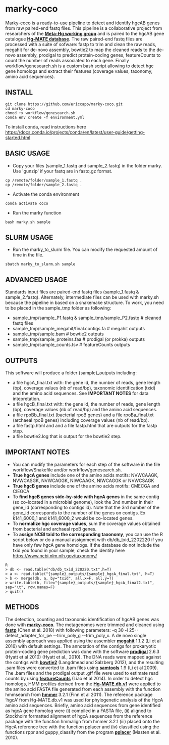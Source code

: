 # marky-coco
Marky-coco is a ready-to-use pipeline to detect and identify hgcAB genes from raw paired-end fastq files. This pipeline is a collaborative project from researchers of the <a href="https://ercapo.wixsite.com/meta-hg" target="_blank"><b>Meta-Hg working group</b></a> and is paired to the hgcAB gene catalogue <a href="https://smithsonian.figshare.com/articles/dataset/Hg-MATE-Db_v1_01142021/13105370/1?file=26193689" target="_blank"><b>Hg-MATE database</b></a>. The raw paired-end fastq files are processed with a suite of sofware: fastp to trim and clean the raw reads, megahit for de-novo assembly, bowtie2 to map the cleaned reads to the de-novo assembly, prodigal to predict protein-coding genes, featureCounts to count the number of reads associated to each gene. Finally workflow/genesearch.sh is a    custom bash script allowing to detect hgc gene homologs and extract their features (coverage values, taxonomy, amino acid sequences).  



## INSTALL

```
git clone https://github.com/ericcapo/marky-coco.git
cd marky-coco
chmod +x workflow/genesearch.sh
conda env create -f environment.yml
```
To install conda, read instructions here https://docs.conda.io/projects/conda/en/latest/user-guide/getting-started.html


## BASIC USAGE
* Copy your files (sample_1.fastq and sample_2.fastq) in the folder marky. Use 'gunzip' if your fastq are in fastq.gz format.
```
cp /remote/folder/sample_1.fastq .
cp /remote/folder/sample_2.fastq .
```
* Activate the conda environment
```
conda activate coco
```
* Run the marky function
```
bash marky.sh sample
```

## SLURM USAGE
* Run the marky_to_slurm file. You can modify the requested amount of time in the file.
```
sbatch marky_to_slurm.sh sample
```


## ADVANCED USAGE
Standards input files are paired-end fastq files (sample_1.fastq & sample_2.fastq). Alternately, intermediate files can be used with marky.sh because the pipeline in based on a snakemake structure. To work, you need to be placed in the sample_tmp folder as following:
* sample_tmp/sample_P1.fastq & sample_tmp/sample_P2.fastq # cleaned fastq files
* sample_tmp/sample_megahit/final.contigs.fa # megahit outputs
* sample_tmp/sample.bam # bowtie2 outputs
* sample_tmp/sample_proteins.faa # prodigal (or prokka) outputs
* sample_tmp/sample_counts.tsv # featureCounts outputs


## OUTPUTS
This software will produce a folder {sample}_outputs including:
* a file hgcA_final.txt with: the gene id, the number of reads, gene length (bp), coverage values (nb of read/bp), taxonomic identification (txid) and the amino acid sequences. See <b>IMPORTANT NOTES</b> for data intepretation.
* a file hgcB_final.txt with: the gene id, the number of reads, gene length (bp), coverage values (nb of read/bp) and the amino acid sequences. 
* a file rpoBb_final.txt (bacterial rpoB genes) and a file rpoBa_final.txt (archaeal rpoB genes) including coverage values (nb of read/bp).
* a file fastp.html and and a file fastp.html that are outputs for the fastp step.
* a file bowtie2.log that is output for the bowtie2 step.


## IMPORTANT NOTES
* You can modify the parameters for each step of the software in the file workflow/Snakefile and/or workflow/genesearch.sh.
* <b>True hgcA genes</b> include one of the amino acids motifs: NVWCAAGK, NVWCASGK, NVWCAGGK, NIWCAAGK, NIWCAGGK or NVWCSAGK
* <b>True hgcB genes</b> include one of the amino acids motifs: CMECGA and CIEGCA
* To <b>find hgcB genes side-by-side with hgcA genes</b> in the same contig (so co-located in a microbial genome), look the 3nd number in their gene_id (corresponding to contigs id). Note that the 3rd number of the gene_id corresponds to the number of the genes on contigs. Ex k141_6000_1 and k141_6000_2 would be co-located genes.
* To <b>normalize hgc coverage values</b>, sum the coverage values obtained from bacterial and archaeal rpoB genes.
* To <b>assign NCBI txid to the corresponding taxonomy</b>, you can use the R script below  or do a manual assignment with db/db_txid_2202220  if you have only few  hgcA gene homologs. If the database do not include the txid you found in your sample, check the identity here https://www.ncbi.nlm.nih.gov/taxonomy/
```
R
> db <- read.table("db/db_txid_220220.txt",h=T)
> a <- read.table("{sample}_outputs/{sample}_hgcA_final.txt", h=T)
> b <- merge(db, a, by="txid", all.x=F, all.y=T)
> write.table(b, file="{sample}_outputs/{sample}_hgcA_final2.txt", sep="\t", row.names=F)
> quit()
```


## METHODS
<div class="intro">
<p> The detection, counting and taxonomic identification of hgcAB genes was done with <a href="https://academic.oup.com/bioinformatics/article/34/17/i884/5093234" target="_blank"><b>marky-coco</b></a>. The metagenomes were trimmed and cleaned using <a href="https://academic.oup.com/bioinformatics/article/34/17/i884/5093234" target="_blank"><b>fastp</b></a> (Chen et al. 2018) with following parameters: -q 30 -l 25--detect_adapter_for_pe --trim_poly_g --trim_poly_x. A de novo single assembly approach was applied using the assembler <a href="https://github.com/voutcn/megahit" target="_blank"><b>megahit</b></a> 1.1.2 (Li et al 2016) with default settings. The annotation of the contigs for prokaryotic protein-coding gene prediction was done with the software <a href="https://github.com/hyattpd/Prodigal" target="_blank"><b>prodigal</b></a> 2.6.3 (Hyatt et al 2010) (Hyatt et al., 2010). The DNA reads were mapped against the contigs with <a href="http://bowtie-bio.sourceforge.net/bowtie2/manual.shtml" target="_blank"><b>bowtie2</b></a> (Langdmead and Salzberg 2012), and the resulting .sam files were converted to .bam files using <a href="http://www.htslib.org/" target="_blank"><b>samtools</b></a> 1.9 (Li et al 2009). The .bam files and the prodigal output .gff file were used to estimate read counts by using <a href="https://rnnh.github.io/bioinfo-notebook/docs/featureCounts.html" target="_blank"><b>featureCounts</b></a>  (Liao et al 2014). In order to detect hgc homologs, HMM profiles derived from the <a href="https://smithsonian.figshare.com/articles/dataset/Hg-MATE-Db_v1_01142021/13105370/1?file=26193689" target="_blank"><b>Hg-MATE.db.v1</b></a> were applied to the amino acid FASTA file generated from each assembly with the function hmmsearch from <a href="http://hmmer.org/" target="_blank"><b>hmmer</b></a> 3.2.1 (Finn et al 2011). The reference package ‘hgcA’ from Hg-MATE.db.v1 was used for phylogenetic analysis of the HgcA amino acid sequences. Briefly, amino acid sequences from gene identified as hgcA gene homolog were (i) compiled in a FASTA file, (ii) aligned to Stockholm formatted alignment of hgcA sequences from the reference package with the function hmmalign from hmmer 3.2.1 (iii) placed onto the HgcA reference tree with the function pplacer and (iv) classified using the functions rppr and guppy_classify from the program <a href="https://matsen.fhcrc.org/pplacer/" target="_blank"><b>pplacer</b></a> (Masten et al. 2010).
